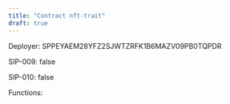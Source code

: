 ```yaml
---
title: "Contract nft-trait"
draft: true
---
```

Deployer: SPPEYAEM28YFZ2SJWTZRFK1B6MAZV09PB0TQPDR

SIP-009: false

SIP-010: false

Functions:

